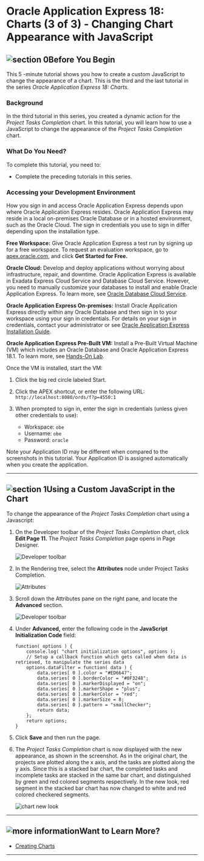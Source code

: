 # Oracle Application Express 18: Charts (3 of 3) - Changing Chart Appearance with JavaScript

## ![section 0](./img/32_begin.png)Before You Begin

This 5 -minute tutorial shows you how to create a custom JavaScript to change the appearance of a chart. This is the third and the last tutorial in the series _Oracle Application Express 18: Charts._

### Background

In the third tutorial in this series, you created a dynamic action for the _Project Tasks Completion_ chart. In this tutorial, you will learn how to use a JavaScript to change the appearance of the _Project Tasks Completion_ chart.  

### What Do You Need?

To complete this tutorial, you need to:

*   Complete the preceding tutorials in this series.

### Accessing your Development Environment

How you sign in and access Oracle Application Express depends upon where Oracle Application Express resides. Oracle Application Express may reside in a local on-premises Oracle Database or in a hosted environment, such as the Oracle Cloud. The sign in credentials you use to sign in differ depending upon the installation type.

**Free Workspace:** Give Oracle Application Express a test run by signing up for a free workspace. To request an evaluation workspace, go to [apex.oracle.com](https://apex.oracle.com/en/), and click **Get Started for Free.**

**Oracle Cloud:** Develop and deploy applications without worrying about infrastructure, repair, and downtime. Oracle Application Express is available in Exadata Express Cloud Service and Database Cloud Service. However, you need to manually customize your databases to install and enable Oracle Application Express. To learn more, see [Oracle Database Cloud Service](https://cloud.oracle.com/database).

**Oracle Application Express On-premises:** Install Oracle Application Express directly within any Oracle Database and then sign in to your workspace using your sign in credentials. For details on your sign in credentials, contact your administrator or see [Oracle Application Express Installation Guide](http://www.oracle.com/pls/topic/lookup?ctx=E89503-01&id=HTMIG363).

**Oracle Application Express Pre-Built VM:** Install a Pre-Built Virtual Machine (VM) which includes an Oracle Database and Oracle Application Express 18.1\. To learn more, see [Hands-On Lab](http://www.oracle.com/technetwork/developer-tools/apex/learnmore/apex-hols-2578401.html).

Once the VM is installed, start the VM:

1. Click the big red circle labeled Start.
2. Click the APEX shortcut, or enter the following URL: `http://localhost:8080/ords/f?p=4550:1`
3. When prompted to sign in, enter the sign in credentials (unless given other credentials to use):

    *   Workspace: `obe`
    *   Username: `obe`
    *   Password: `oracle`

Note your Application ID may be different when compared to the screenshots in this tutorial. Your Application ID is assigned automatically when you create the application.


* * *

## ![section 1](./img/32_1.png)Using a Custom JavaScript in the Chart

To change the appearance of the _Project Tasks Completion_ chart using a Javascript:

1.  On the Developer toolbar of the _Project Tasks Completion_ chart, click **Edit Page 11.** The _Project Tasks Completion_ page opens in Page Designer. 

    ![Developer toolbar](./img/dev_tool_bar_ptc.png "Developer toolbar")

2.  In the Rendering tree, select the **Attributes** node under Project Tasks Completion.

    ![Attributes](./img/attributes_ptc.png "Attributes")    

3.  Scroll down the Attributes pane on the right pane, and locate the **Advanced** section.

    ![Developer toolbar](./img/js_initialization_code.png "Developer toolbar")

4.  Under **Advanced,** enter the following code in the **JavaScript Initialization Code** field:

    ```
	function( options ) {  
        console.log( "chart initialization options", options );  
        // Setup a callback function which gets called when data is retrieved, to manipulate the series data  
        options.dataFilter = function( data ) {  
            data.series[ 0 ].color = "#ED6647";  
            data.series[ 0 ].borderColor = "#0F3248";  
            data.series[ 0 ].markerDisplayed = "on";  
            data.series[ 0 ].markerShape = "plus";  
            data.series[ 0 ].markerColor = "red";  
            data.series[ 0 ].markerSize = 8;  
            data.series[ 0 ].pattern = "smallChecker";  
            return data;  
        };  
        return options;  
    }
	```

5.  Click **Save** and then run the page.

6.  The _Project Tasks Completion_ chart is now displayed with the new appearance, as shown in the screenshot. As in the original chart, the projects are plotted along the x axis, and the tasks are plotted along the y axis. Since this is a stacked bar chart, the completed tasks and incomplete tasks are stacked in the same bar chart, and distinguished by green and red colored segments respectively. In the new look, red segment in the stacked bar chart has now changed to white and red colored checkered segments.  

    ![chart new look](./img/chart_new_appearance_ptc.png "chart new look")

* * *

## ![more information](./img/32_more.png)Want to Learn More?

*   [Creating Charts](http://www.oracle.com/pls/topic/lookup?ctx=E89503-01&id=HTMDB-GUID-50985225-4C89-489B-B019-E2D91E61428A)

* * *